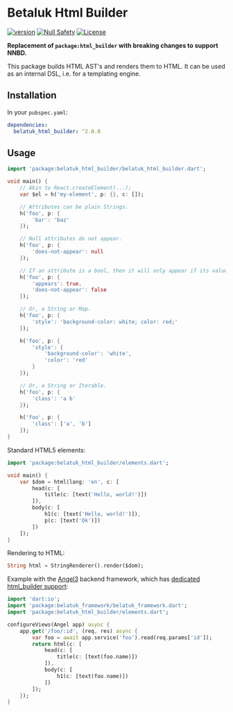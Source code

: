 # Betaluk Html Builder

[![version](https://img.shields.io/badge/pub-v3.0.0-brightgreen)](https://pub.dartlang.org/packages/belatuk_html_builder)
[![Null Safety](https://img.shields.io/badge/null-safety-brightgreen)](https://dart.dev/null-safety)
[![License](https://img.shields.io/github/license/dukefirehawk/angel)](https://github.com/dart-backend/belatuk-common-utilities/packages/html_builder/LICENSE)

**Replacement of `package:html_builder` with breaking changes to support NNBD.**

This package builds HTML AST's and renders them to HTML. It can be used as an internal DSL, i.e. for a templating engine.

## Installation

In your `pubspec.yaml`:

```yaml
dependencies:
  belatuk_html_builder: ^2.0.0
```

## Usage

```dart
import 'package:belatuk_html_builder/belatuk_html_builder.dart';

void main() {
    // Akin to React.createElement(...);
    var $el = h('my-element', p: {}, c: []);

    // Attributes can be plain Strings.
    h('foo', p: {
        'bar': 'baz'
    });

    // Null attributes do not appear.
    h('foo', p: {
        'does-not-appear': null
    });

    // If an attribute is a bool, then it will only appear if its value is true.
    h('foo', p: {
        'appears': true,
        'does-not-appear': false
    });

    // Or, a String or Map.
    h('foo', p: {
        'style': 'background-color: white; color: red;'
    });

    h('foo', p: {
        'style': {
            'background-color': 'white',
            'color': 'red'
        }
    });

    // Or, a String or Iterable.
    h('foo', p: {
        'class': 'a b'
    });

    h('foo', p: {
        'class': ['a', 'b']
    });
}
```

Standard HTML5 elements:

```dart
import 'package:belatuk_html_builder/elements.dart';

void main() {
    var $dom = html(lang: 'en', c: [
        head(c: [
            title(c: [text('Hello, world!')])
        ]),
        body(c: [
            h1(c: [text('Hello, world!')]),
            p(c: [text('Ok')])
        ])
    ]);
}
```

Rendering to HTML:

```dart
String html = StringRenderer().render($dom);
```

Example with the [Angel3](https://pub.dev/packages/angel3_framework) backend framework,
which has [dedicated html_builder support](https://github.com/dukefirehawk/angel/tree/html):

```dart
import 'dart:io';
import 'package:belatuk_framework/belatuk_framework.dart';
import 'package:belatuk_html_builder/elements.dart';

configureViews(Angel app) async {
    app.get('/foo/:id', (req, res) async {
        var foo = await app.service('foo').read(req.params['id']);
        return html(c: [
            head(c: [
                title(c: [text(foo.name)])
            ]),
            body(c: [
                h1(c: [text(foo.name)])
            ])
        ]);
    });
}
```
